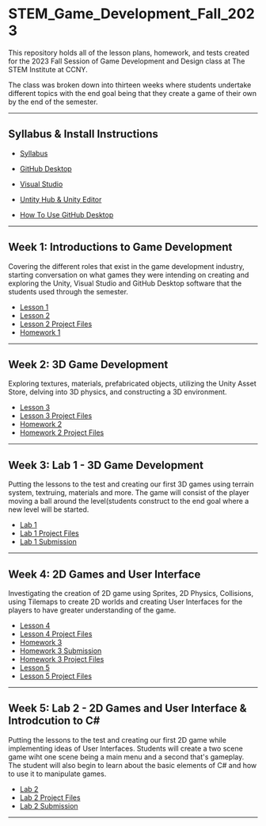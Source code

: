 # STEM_Game_Development_Fall_2023

This repository holds all of the lesson plans, homework, and tests created for the 2023 Fall Session of Game Development and Design class at The STEM Institute at CCNY.
 
The class was broken down into thirteen weeks where students undertake different topics with the end goal being that they create a game of their own by the end of the semester.

- - - -

## Syllabus & Install Instructions ##

* [Syllabus](https://github.com/Sgrygorczuk/STEM-At-CCNY-Fall-2023-Semester/blob/main/STEM%20Syllabus%20Game%20Design%20and%20Development.pdf)
* [GitHub Desktop](https://github.com/Sgrygorczuk/STEM-At-CCNY-Fall-2023-Semester/blob/main/Install%20Instructions/Installing%20GitHub%20Desktp.pdf)
* [Visual Studio](https://github.com/Sgrygorczuk/STEM-At-CCNY-Fall-2023-Semester/blob/main/Install%20Instructions/Installing%20Visual%20Studio.pdf)
* [Untity Hub & Unity Editor](https://github.com/Sgrygorczuk/STEM-At-CCNY-Fall-2023-Semester/blob/main/Install%20Instructions/Installing%20Unity.pdf)

* [How To Use GitHub Desktop](https://www.youtube.com/watch?v=4HPUHxDMT2c)

- - - -

## Week 1: Introductions to Game Development  ##
Covering the different roles that exist in the game development industry, starting conversation on what games they were intending on creating and exploring the Unity, Visual Studio and GitHub Desktop software that the students used through the semester. 

* [Lesson 1](https://github.com/Sgrygorczuk/STEM-At-CCNY-Fall-2023-Semester/blob/main/Week%201/Lesson_1.pdf)
* [Lesson 2](https://github.com/Sgrygorczuk/STEM-At-CCNY-Fall-2023-Semester/blob/main/Week%201/Lesson_2.pdf)
* [Lesson 2 Project Files](https://github.com/Sgrygorczuk/Lesson_Unity_Basics)
* [Homework 1](https://forms.gle/1nDXnvx9cUtNnXBA9)

- - - -


## Week 2: 3D Game Development  ##
Exploring textures, materials, prefabricated objects, utilizing the Unity Asset Store, delving into 3D physics, and constructing a 3D environment.

* [Lesson 3](https://github.com/Sgrygorczuk/STEM-At-CCNY-Fall-2023-Semester/blob/main/Week%202/Lesson_3.pdf)
* [Lesson 3 Project Files](https://github.com/Sgrygorczuk/Lesson_Unity_3D)
* [Homework 2](https://forms.gle/pUbR5jiApybBodQw7)
* [Homework 2 Project Files](https://github.com/Sgrygorczuk/Homework_1)

- - - -

## Week 3: Lab 1 - 3D Game Development  ##
Putting the lessons to the test and creating our first 3D games using terrain system, textruing, materials and more. The game will consist of the player moving a ball around the level(students construct to the end goal where a new level will be started.

* [Lab 1](https://github.com/Sgrygorczuk/STEM-At-CCNY-Fall-2023-Semester/blob/main/Week%203/Lab%201.pdf)
* [Lab 1 Project Files](https://github.com/Sgrygorczuk/Lab_Unity_3D)
* [Lab 1 Submission](https://forms.gle/BCygDRVknLsevATM9)
  
- - - -

## Week 4: 2D Games and User Interface ##
Investigating the creation of 2D game using Sprites, 2D Physics, Collisions, using Tilemaps to create 2D worlds and creating User Interfaces for the players to have greater understanding of the game.

* [Lesson 4](https://github.com/Sgrygorczuk/STEM-At-CCNY-Fall-2023-Semester/blob/main/Week%204/Lesson_4.pdf)
* [Lesson 4 Project Files](https://github.com/Sgrygorczuk/Lesson_Unity_2D)
* [Homework 3](https://github.com/Sgrygorczuk/STEM-At-CCNY-Fall-2023-Semester/blob/main/Week%204/Homework%203%20-%20Unity%202D.pdf)
* [Homework 3 Submission](https://forms.gle/QFZTvm8KJq7E3b857)
* [Homework 3 Project Files](https://github.com/Sgrygorczuk/Homework_Unity_2D)
* [Lesson 5](https://github.com/Sgrygorczuk/STEM-At-CCNY-Fall-2023-Semester/blob/main/Week%204/Lesson_5.pdf)
* [Lesson 5 Project Files](https://github.com/Sgrygorczuk/Lesson_User_Interface)
  
- - - -

## Week 5: Lab 2 - 2D Games and User Interface & Introdcution to C# ##
Putting the lessons to the test and creating our first 2D game while implementing ideas of User Interfaces. Students will create a two scene game wiht one scene being a main menu and a second that's gameplay. The student will also begin to learn about the basic elements of C# and how to use it to manipulate games.

* [Lab 2](https://github.com/Sgrygorczuk/STEM-At-CCNY-Fall-2023-Semester/blob/main/Week%205/Lab%202.pdf)
* [Lab 2 Project Files](https://github.com/Sgrygorczuk/Lab_Unity_2D_And_User_Interface)
* [Lab 2 Submission](https://forms.gle/XZjKr9dakH4TPAHy8)
  
- - - -
